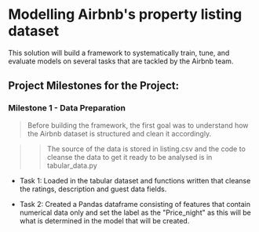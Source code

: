 # Modelling Airbnb's property listing dataset

 This solution will build a framework to systematically train, tune, and evaluate models on several tasks that are tackled by the Airbnb team.

 ## Project Milestones for the Project:

### Milestone 1 - Data Preparation

> Before building the framework, the first goal was to understand how the Airbnb dataset is structured and clean it accordingly.

>> The source of the data is stored in listing.csv and the code to cleanse the data to get it ready to be analysed is in tabular_data.py

- Task 1: Loaded in the tabular dataset and functions written that cleanse the ratings, description and guest data fields.

- Task 2: Created a Pandas dataframe consisting of features that contain numerical data only and set the label as the "Price_night" as this will be what is determined in the model that will be created.